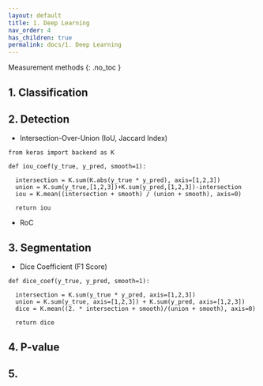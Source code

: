 ```yaml
---
layout: default
title: 1. Deep Learning
nav_order: 4
has_children: true
permalink: docs/1. Deep Learning
---
```


 Measurement methods
{: .no_toc }

## 1. Classification 


## 2. Detection

* Intersection-Over-Union (IoU, Jaccard Index)

```
from keras import backend as K

def iou_coef(y_true, y_pred, smooth=1):

  intersection = K.sum(K.abs(y_true * y_pred), axis=[1,2,3])
  union = K.sum(y_true,[1,2,3])+K.sum(y_pred,[1,2,3])-intersection
  iou = K.mean((intersection + smooth) / (union + smooth), axis=0)
  
  return iou
```

* RoC


## 3. Segmentation

* Dice Coefficient (F1 Score)

```
def dice_coef(y_true, y_pred, smooth=1):

  intersection = K.sum(y_true * y_pred, axis=[1,2,3])
  union = K.sum(y_true, axis=[1,2,3]) + K.sum(y_pred, axis=[1,2,3])
  dice = K.mean((2. * intersection + smooth)/(union + smooth), axis=0)
  
  return dice
```

## 4. P-value



## 5. 

